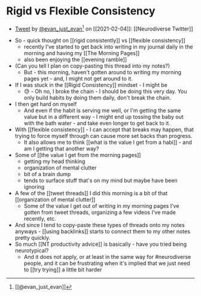# Rigid vs Flexible Consistency

- [Tweet](https://twitter.com/i/status/1357317535260147712) by [@evan_just_evan](https://twitter.com/evan_just_evan)[^1] on [[2021-02-04]]: [[Neurodiverse Twitter]]

[^1]: [[@evan_just_evan]] 

- So - quick thought on [[rigid consistently]] vs [[flexible consistency]]
  - recently I've started to get back into writing in my journal daily in the morning and having my [[The Morning Pages]]
  - also been enjoying the [[evening ramble]]
- (Can you tell I plan on copy-pasting this thread into my notes?)
  - But - this morning, haven't gotten around to writing my morning pages yet - and, I might not get around to it.
- If I was stuck in the [[Rigid Consistency]] mindset - I might be
  - 😓 - Oh no, I broke the chain - I should be doing this very day. You only build habits by doing them daily, don't break the chain.
- I then get hard on myself
  - And even if the habit is serving me well, or I'm getting the same value but in a different way - I might end up tossing the baby out with the bath water - and take even longer to get back to it.
- With [[flexible consistency]] - I can accept that breaks may happen, that trying to force myself through can cause more set backs than progress.
  - It also allows me to think [[what is the value I get from a habi]] - and am I getting that another way?
- Some of [[the value I get from the morning pages]]
  - getting my head thinking
  - organization of mental clutter
  - bit of a brain dump
  - tends to surface stuff that's on my mind but maybe have been ignoring
- A few of the [[tweet threads]] I did this morning is a bit of that [[organization of mental clutter]]
  - Some of the value I get out of writing in my morning pages I've gotten from tweet threads, organizing a few videos I've made recently, etc.
- And since I tend to copy-paste these types of threads onto my notes anyways - [[using backlinks]] starts to connect them to my other notes pretty quickly.
- So much [[NT productivity advice]] is basically - have you tried being neurotypical?
  - And it does not apply, or at least in the same way for #neurodiverse people, and it can be frustrating when it's implied that we just need to [[try trying]] a little bit harder